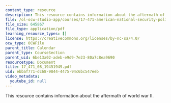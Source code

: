```yaml
---
content_type: resource
description: This resource contains information about the aftermath of world war II.
file: /ol-ocw-studio-app/courses/17-471-american-national-security-policy-fall-2002/ebbaf771dc689844447594c6bc547eeb_17_471_08_19451949.pdf
file_size: 645867
file_type: application/pdf
learning_resource_types: []
license: https://creativecommons.org/licenses/by-nc-sa/4.0/
ocw_type: OCWFile
parent_title: Calendar
parent_type: CourseSection
parent_uid: 6be13a02-adeb-e9d9-7e23-80a7c8ea9690
resourcetype: Document
title: 17_471_08_19451949.pdf
uid: ebbaf771-dc68-9844-4475-94c6bc547eeb
video_metadata:
  youtube_id: null
---
```

This resource contains information about the aftermath of world war II.